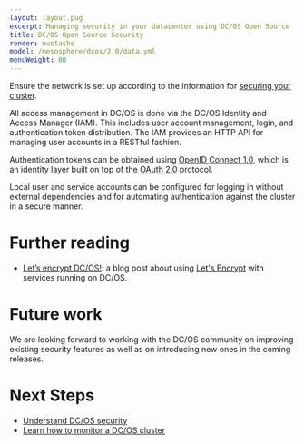 ```yaml
---
layout: layout.pug
excerpt: Managing security in your datacenter using DC/OS Open Source
title: DC/OS Open Source Security
render: mustache
model: /mesosphere/dcos/2.0/data.yml
menuWeight: 80
---
```

<!-- The source repository for this topic is https://github.com/dcos/dcos-docs-site -->

Ensure the network is set up according to the information for [securing your cluster](/mesosphere/dcos/2.0/administering-clusters/securing-your-cluster/).

All access management in DC/OS is done via the DC/OS Identity and Access Manager (IAM). This includes user account management, login, and authentication token distribution. The IAM provides an HTTP API for managing user accounts in a RESTful fashion.

Authentication tokens can be obtained using [OpenID Connect 1.0](https://openid.net/specs/openid-connect-core-1_0.html), which is an identity layer built on top of the [OAuth 2.0](http://oauth.net/2/) protocol.

Local user and service accounts can be configured for logging in without external dependencies and for automating authentication against the cluster in a secure manner.

# Further reading

- [Let’s encrypt DC/OS!](https://mesosphere.com/blog/2016/04/06/lets-encrypt-dcos/):
  a blog post about using [Let's Encrypt](https://letsencrypt.org/) with
  services running on DC/OS.

# Future work

We are looking forward to working with the DC/OS community on improving existing
security features as well as on introducing new ones in the coming releases.

# Next Steps

- [Understand DC/OS security](/mesosphere/dcos/2.0/administering-clusters/)
- [Learn how to monitor a DC/OS cluster](/mesosphere/dcos/2.0/monitoring/)
